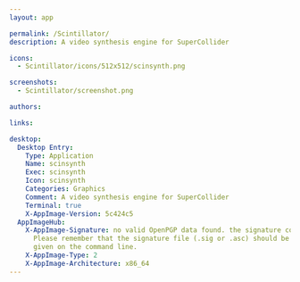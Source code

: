 ```yaml
---
layout: app

permalink: /Scintillator/
description: A video synthesis engine for SuperCollider

icons:
  - Scintillator/icons/512x512/scinsynth.png

screenshots:
  - Scintillator/screenshot.png

authors:

links:

desktop:
  Desktop Entry:
    Type: Application
    Name: scinsynth
    Exec: scinsynth
    Icon: scinsynth
    Categories: Graphics
    Comment: A video synthesis engine for SuperCollider
    Terminal: true
    X-AppImage-Version: 5c424c5
  AppImageHub:
    X-AppImage-Signature: no valid OpenPGP data found. the signature could not be verified.
      Please remember that the signature file (.sig or .asc) should be the first file
      given on the command line.
    X-AppImage-Type: 2
    X-AppImage-Architecture: x86_64
---
```

